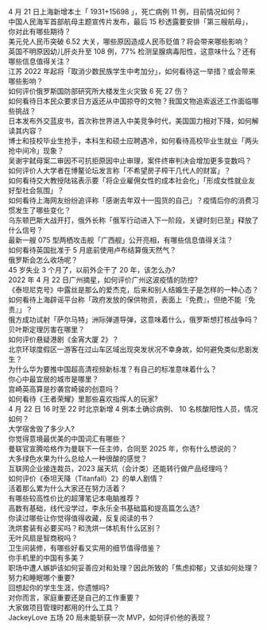4 月 21 日上海新增本土「 1931+15698 」，死亡病例 11 例，目前情况如何？  
中国人民海军首部航母主题宣传片发布，最后 15 秒透露要安排「第三艘航母」，你对此有哪些期待？  
美元兑人民币突破 6.52 大关，哪些原因造成人民币贬值？将会带来哪些影响？  
英国不明原因幼儿肝炎升至 108 例，77% 检测呈腺病毒阳性，这意味什么？还有哪些信息值得关注？  
江苏 2022 年起将「取消少数民族学生中考加分」，如何看待这一举措？或会带来哪些影响？  
如何评价俄罗斯国防部研究所大楼发生火灾致 6 死 27 伤？  
如何看待日本民众要求日方返还从中国掠夺的文物？我国文物追索返还工作面临哪些挑战？  
日本发布外交蓝皮书，首次称世界进入中美竞争时代，美国国力相对下降，如何解读其内容？  
博士和技校毕业生抢手，本科生和硕士应聘遇冷，如何看待高校毕业生就业「两头抢中间冷」现象？  
吴谢宇弑母案二审因不可抗拒原因中止审理，案件终审判决会增加更多变数吗？  
如何评价人大学者在博鳌论坛发言称「不希望房子榨干几代人的财富」？  
如何看待交大教授陆铭表示要「将企业雇佣女性的成本社会化」「形成女性就业友好型社会氛围」？  
如何看待上海网友纷纷追评称「感谢去年双十一囤货的自己」？疫情后你的消费习惯发生了哪些变化？  
乌东顿巴斯大战开打，俄外长称「俄军行动进入下一阶段，关键时刻已至」释放了什么信号？  
最新一艘 075 型两栖攻击舰「广西舰」公开亮相，有哪些信息值得关注？  
如何看待英国批准于 5 月底前使用卢布结算俄天然气？  
俄罗斯会怎么收场呢？  
45 岁失业 3 个月了，以前外企干了 20 年，该怎么办?  
2022 年 4 月 22 日广州摘星，如何评价广州这波疫情的防控?  
《泰坦尼克号》中露丝是那么的爱杰克，后来和别人结婚生子是怎样的一种心态？  
如何看待上海辟谣平台称「政府发放的保供物资，表面上『免费』，但绝不能『免责』」？  
俄方成功试射「萨尔马特」洲际弹道导弹，这意味着什么，俄罗斯想打核战争吗？  
贝叶斯定理厉害在哪里？  
如何评价悬疑港剧《金宵大厦 2》？  
北京环球度假区一游客在过山车区域出现突发状况不幸身故，如何避免类似悲剧发生？  
为什么华为要推中国超高清视频新标准？有自己的标准意味着什么？  
你心中最宜居的城市是哪里？  
宫崎英高算是抄袭宫崎骏的创意吗？  
如何看待《王者荣耀》里那些喜欢指挥人的玩家?  
4 月 22 日 16 时至 22 时北京新增 4 例本土确诊病例、 10 名核酸阳性人员，情况如何？  
大学宿舍毁了多少人?  
你觉得意境最优美的中国词汇有哪些？  
曼联官宣腾哈格作为曼联下一任主帅，合同至 2025 年，你有什么想说的？  
大多绿色水果为什么总给人一种很酸的感觉？  
互联网企业接连裁员，2023 届天坑（会计类）还能转行做产品经理吗？  
如何评价《泰坦天降（Titanfall）2》的单人剧情？  
活着那么累为什么大家还在努力活着？  
有哪些较高性价比的超薄笔记本电脑推荐？  
高数有基础，线代没学过，李永乐全书基础篇和提高篇怎么选?  
你读过哪些让你觉得值得收藏，反复阅读的书？  
洗烘套装有必要买吗？和洗烘一体机有什么区别？  
无叶风扇是智商税吗？  
卫生间装修，有哪些好看又实用的细节值得借鉴？  
你手机里的中国有多美？  
职场中遭人嫉妒该如何妥善应对和处理？因此所致的「焦虑抑郁」又该如何处理？  
努力和睡眠哪个重要?  
回想起你的学生生涯，你遗憾吗?  
对你而言，家庭重要还是自己的工作重要？  
大家做项目管理时都用的什么工具？  
JackeyLove 五场 20 局未能斩获一次 MVP，如何评价他的表现？  
